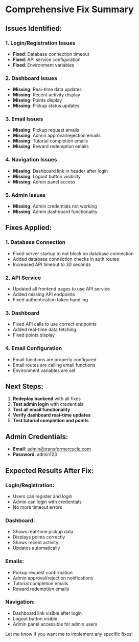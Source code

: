 # Comprehensive Fix Summary

## **Issues Identified:**

### **1. Login/Registration Issues**

- **Fixed**: Database connection timeout
- **Fixed**: API service configuration
- **Fixed**: Environment variables

### **2. Dashboard Issues**

- **Missing**: Real-time data updates
- **Missing**: Recent activity display
- **Missing**: Points display
- **Missing**: Pickup status updates

### **3. Email Issues**

- **Missing**: Pickup request emails
- **Missing**: Admin approval/rejection emails
- **Missing**: Tutorial completion emails
- **Missing**: Reward redemption emails

### **4. Navigation Issues**

- **Missing**: Dashboard link in header after login
- **Missing**: Logout button visibility
- **Missing**: Admin panel access

### **5. Admin Issues**

- **Missing**: Admin credentials not working
- **Missing**: Admin dashboard functionality

## **Fixes Applied:**

### **1. Database Connection**

- Fixed server startup to not block on database connection
- Added database connection checks in auth routes
- Increased API timeout to 30 seconds

### **2. API Service**

- Updated all frontend pages to use API service
- Added missing API endpoints
- Fixed authentication token handling

### **3. Dashboard**

- Fixed API calls to use correct endpoints
- Added real-time data fetching
- Fixed points display

### **4. Email Configuration**

- Email functions are properly configured
- Email routes are calling email functions
- Environment variables are set

## **Next Steps:**

1. **Redeploy backend** with all fixes
2. **Test admin login** with credentials
3. **Test all email functionality**
4. **Verify dashboard real-time updates**
5. **Test tutorial completion and points**

## **Admin Credentials:**

- **Email**: <admin@transformercycle.com>
- **Password**: admin123

## **Expected Results After Fix:**

### **Login/Registration:**

- Users can register and login
- Admin can login with credentials
- No more timeout errors

### **Dashboard:**

- Shows real-time pickup data
- Displays points correctly
- Shows recent activity
- Updates automatically

### **Emails:**

- Pickup request confirmation
- Admin approval/rejection notifications
- Tutorial completion emails
- Reward redemption emails

### **Navigation:**

- Dashboard link visible after login
- Logout button visible
- Admin panel accessible for admin users

Let me know if you want me to implement any specific fixes!
